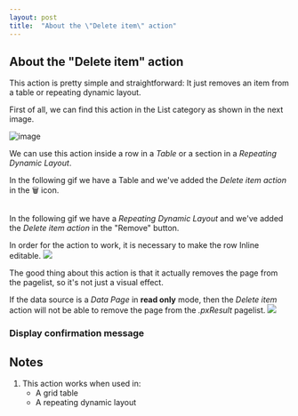 ```yaml
---
layout: post
title:  "About the \"Delete item\" action"
---
```


## About the "Delete item" action

This action is pretty simple and straightforward: It just removes an item from a table or repeating dynamic layout. 

First of all, we can find this action in the List category as shown in the next image.

![image](https://user-images.githubusercontent.com/19811297/141845370-be3a5538-aada-429b-8b5d-c5be8579be58.png)

We can use this action inside a row in a _Table_ or a section in a _Repeating Dynamic Layout_. 

In the following gif we have a Table and we've added the _Delete item action_ in the 🗑 icon. 

<img data-gifffer="https://raw.githubusercontent.com/dfrankmv/pegablog/gh-pages/img/SMYeIXpBrj.gif" />

In the following gif we have a _Repeating Dynamic Layout_ and we've added the _Delete item action_ in the "Remove" button.

<img data-gifffer="https://raw.githubusercontent.com/dfrankmv/pegablog/gh-pages/img/qCSBer1VzN.gif" />

<div class="block warning">
    In order for the action to work, it is necessary to make the row Inline editable.
    <img src="https://user-images.githubusercontent.com/19811297/141969058-552c5bbc-0e44-45a3-9198-558b003fcf1a.png" />
</div>

The good thing about this action is that it actually removes the page from the pagelist, so it's not just a visual effect.

<img data-gifffer="https://raw.githubusercontent.com/dfrankmv/pegablog/gh-pages/img/EiTcQ3gti6.gif" />

<div class="block important">
    If the data source is a <em>Data Page</em> in <b>read only</b> mode, then the <em>Delete item</em> action will not be able to remove the page from the <em>.pxResult</em> pagelist.
    <img src="https://user-images.githubusercontent.com/19811297/141976362-6fbb50c6-2f7a-418f-982f-4c47ad4ce06b.png" />
</div>

### Display confirmation message



## Notes
1. This action works when used in:
    - A grid table
    - A repeating dynamic layout


